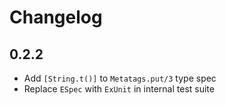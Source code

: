 # Changelog

## 0.2.2
- Add `[String.t()]` to `Metatags.put/3` type spec
- Replace `ESpec` with `ExUnit` in internal test suite
